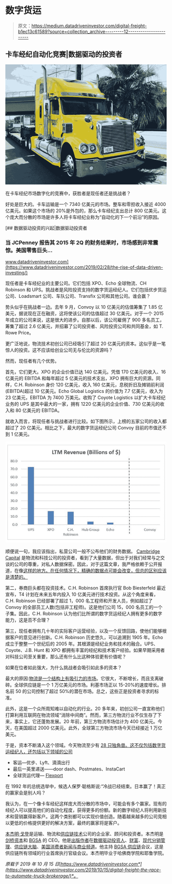 # 数字货运

> 原文：<https://medium.datadriveninvestor.com/digital-freight-b1ec13c61589?source=collection_archive---------12----------------------->

## 卡车经纪自动化竞赛|数据驱动的投资者

![](img/4dbd00fd9edf876c1c94cfe36140fe09.png)

在卡车经纪市场数字化的竞赛中，获胜者是现任者还是挑战者？

好处是巨大的。卡车运输是一个 7340 亿美元的市场。整车和零担收入接近 4000 亿美元。如果这个市场的 20%是外包的，那么卡车经纪支出总计 800 亿美元。这个庞大而分散的市场是许多人将卡车经纪业称为“自动化的下一个前沿”的原因。

[](https://www.datadriveninvestor.com/2019/02/28/the-rise-of-data-driven-investing/) [## 数据驱动投资的兴起|数据驱动投资者

### 当 JCPenney 报告其 2015 年 2Q 的财务结果时，市场感到非常震惊。美国零售巨头…

www.datadriveninvestor.com](https://www.datadriveninvestor.com/2019/02/28/the-rise-of-data-driven-investing/) 

现任者是卡车经纪业的主要公司。它们包括 XPO、Echo 全球物流、CH Robinson 和 UPS。挑战者是风险投资支持的数字货运经纪人。它们包括优步货运公司、Loadsmart 公司、车队公司、Transfix 公司和其他公司。谁会赢？

势头似乎在挑战者一边。去年 9 月，Convoy 以 10 亿美元的估值筹集了 1.85 亿美元，据说现在正在融资，这将使该公司的估值超过 30 亿美元。对于一个 2015 年成立的公司来说，这是很大的进步。自那以后，该公司雇佣了 900 多名员工，筹集了超过 2.6 亿美元，并招募了公司投资者、风险投资公司和共同基金，如 T. Rowe Price。

更广泛地说，物流技术初创公司已经吸引了超过 20 亿美元的资本。这似乎是一笔惊人的投资。这不应该给创业公司无与伦比的资源吗？

然而，现任者有几个优势。

首先，它们更大。XPO 的企业价值已达 140 亿美元。凭借 170 亿美元的收入、16 亿美元的 EBITDA 和每年超过 5 亿美元的技术支出，XPO 拥有巨大的资源。同样，C.H. Robinson 身价 120 亿美元，收入 160 亿美元，息税折旧及摊销前利润(EBITDA)超过 10 亿美元。Echo Global Logistics 的价值为 7.7 亿美元，收入为 23 亿美元，EBITDA 为 7400 万美元。收购了 Coyote Logistics 以扩大卡车经纪业务的 UPS 是其中最大的一家，拥有 1220 亿美元的企业价值、730 亿美元的收入和 80 亿美元的 EBITDA。

就收入而言，将现任者与挑战者进行比较。如下图所示，上榜的五家公司的收入都超过了 20 亿美元。相比之下，最大的数字货运经纪公司 Convoy 目前的市值还不到 1 亿美元。

![](img/ef2ce97bfa7dadc33615e8f1cbbb45dd.png)

顺便说一句，我应该指出，私营公司一般不公布他们的财务数据。 [Cambridge Capital](https://cambridgecapital.com/team/benjamin-gordon/) 是物流和科技公司的投资者，看到了大量数据，但出于对我们经常与之交谈的公司的尊重，对私人数据保密。因此，对于这篇文章，我严格依赖于公开报道，在像[这样的地方。在任何情况下，精确的数据点可能会改变，但总的区别应该是清楚的。](https://www.owler.com/company/convoy)

第二，券商巨头都在投资技术。C.H. Robinson 首席执行官 Bob Biesterfeld 最近宣布，T4 计划在未来五年内投入 10 亿美元进行技术投资。从这个角度来看，C.H. Robinson 已经部署了超过 1，000 名工程师和开发人员，例如超过了 Convoy 的全部员工人数(包括非工程师)。这是他们公司 15，000 名员工的一个子集。因此，C.H. Robinson 认为他们比所谓的数字货运经纪人拥有更多的数字能力，这是否不合理？

第三，现任者拥有几十年的实际客户运营经验，以及一个反馈回路，使他们能够根据客户的意见进行创新。C.H. Robinson 历史悠久，可以追溯到 1905 年。Echo 成立于整整一个世纪后的 2005 年。其根源是经纪业务和技术的融合。UPS、Coyote、J.B. Hunt 和 XPO 都拥有丰富的经纪和技术客户经验。如果早期采用者对科技公司至关重要，那么还有什么比这种体验更有价值呢？

如果在位者如此强大，为什么挑战者会吸引如此多的资本？

最大的原因:[物流是一个结构上有吸引力的市场](https://medium.com/supply-chains/introducing-supply-chains-a-new-medium-publication-3bb09be192bf)。它很大，不断增长，而且支离破碎。全球供应链是一个 1 万亿美元的市场。利基市场正以 15-20%的速度增长。排名前 50 的公司控制了超过 50%的潜在市场。总之，这些正是投资者寻求的标准。

此外，这是一个众所周知难以自动化的行业。20 多年来，初创公司一直宣称他们打算利用互联网在物流领域“消除中间商”。然而，第三方物流行业不仅生存了下来，事实上，它还蓬勃发展。20 年前，第三方物流市场估计为 400 亿美元。今天，在美国超过 2000 亿美元。此外，全球第三方物流市场今天已经接近 1 万亿美元。

于是，资本不断涌入这个领域。今天物流至少有 [28 只独角兽。这不仅包括数字货运经纪人，还包括以下领域的公司](https://www.cbinsights.com/research-unicorn-companies)

*   客运—优步、Lyft、滴滴出行
*   最后一英里递送——door dash、Postmates、InstaCart
*   全球货运代理— [Flexport](http://www.flexport.com/)

在 1992 年的总统选举中，候选人保罗·聪格斯说:“冷战已经结束。日本赢了！真正的赢家会是别人吗？

我认为，在一个像卡车经纪这样庞大而分散的市场中，可能会有多个赢家。现有的经纪人可以提高他们的自动化程度，获得更多的份额。新的数字经纪人将利用新技术和营销赢得新客户。这两个类别都可以实现价值创造。随着越来越多的公司竞相以更低的价格提供更好的解决方案，最终的赢家将是客户。

[本杰明·戈登](https://medium.com/supply-chains/benjamin-gordon-biography-7e4cad893dac)是运输、物流和[供应链技术](https://medium.com/supply-chains/introducing-supply-chains-a-new-medium-publication-3bb09be192bf)公司的企业家、顾问和投资者。本杰明是[剑桥资本](http://www.cambridgecapital.com/)和 [BGSA](http://www.bgstrategicadvisors.com/) 的 CEO。他是[出版作者](https://medium.com/@benjamingordon30)在[数据驱动投资人](https://www.datadriveninvestor.com/author/benjamin-gordon/)、[财富](https://fortune.com/author/benjamin-gordon/)、[现代分销管理](https://www.mdm.com/authors/180-benjamin-gordon)、[供应链大脑](https://www.supplychainbrain.com/search?q=benjamin+gordon)、[美国消费者新闻与商业频道](https://www.cnbc.com/video/2014/12/10/transportation-a-window-into-the-economy-pro.html)。他主持 [BGSA 供应链](http://www.bgsaconference.com/)会议，这是供应链所有领域的行业首席执行官级会议。本杰明毕业于哈佛商学院和耶鲁学院。

*原载于 2019 年 10 月 15 日*[*https://www.datadriveninvestor.com*](https://www.datadriveninvestor.com/2019/10/15/digital-freight-the-race-to-automate-truck-brokerage/)*。*
